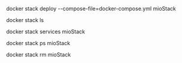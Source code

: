 docker stack deploy --compose-file=docker-compose.yml mioStack

docker stack ls

docker stack services mioStack

docker stack ps mioStack

docker stack rm mioStack

